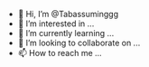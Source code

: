 - 👋 Hi, I’m @Tabassuminggg
- 👀 I’m interested in ...
- 🌱 I’m currently learning ...
- 💞️ I’m looking to collaborate on ...
- 📫 How to reach me ...

<!---
Tabassuminggg/Tabassuminggg is a ✨ special ✨ repository because its `README.md` (this file) appears on your GitHub profile.
You can click the Preview link to take a look at your changes.
--->
